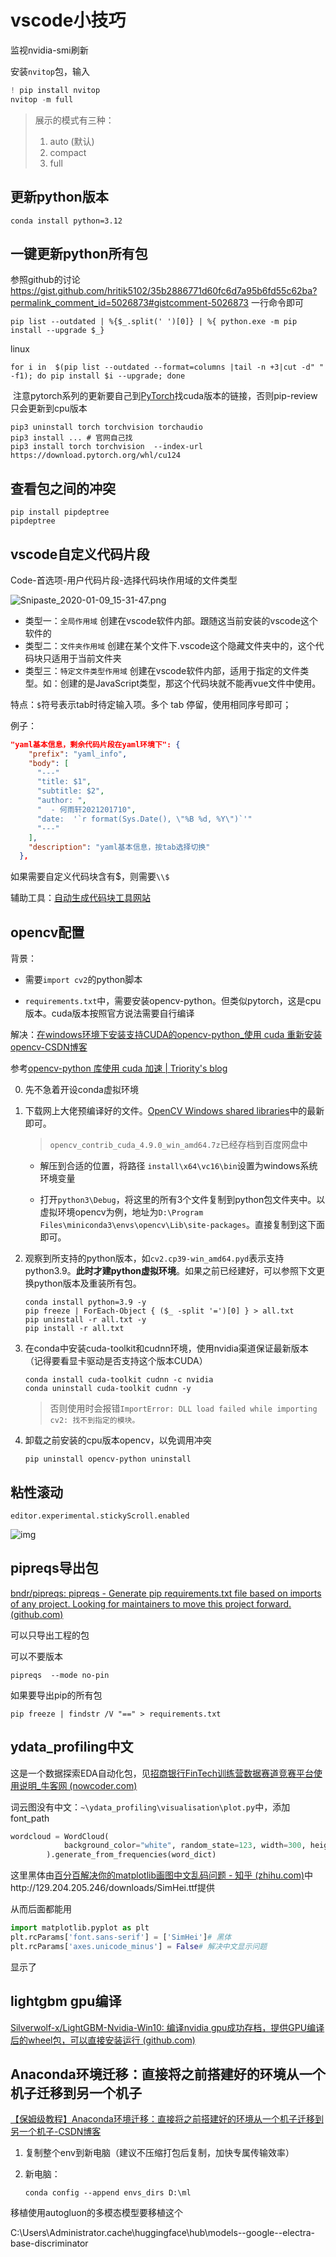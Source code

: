 # vscode小技巧

监视nvidia-smi刷新

安装`nvitop`包，输入

```powershell
! pip install nvitop
nvitop -m full
```

> 展示的模式有三种：
>
> 1. auto (默认)
> 2. compact
> 3. full

## 更新python版本
```
conda install python=3.12
```
## 一键更新python所有包

参照github的讨论
https://gist.github.com/hritik5102/35b2886771d60fc6d7a95b6fd55c62ba?permalink_comment_id=5026873#gistcomment-5026873
一行命令即可

```
pip list --outdated | %{$_.split(' ')[0]} | %{ python.exe -m pip install --upgrade $_}
```
linux
```linux
for i in  $(pip list --outdated --format=columns |tail -n +3|cut -d" " -f1); do pip install $i --upgrade; done
```
​	注意pytorch系列的更新要自己到[PyTorch](https://pytorch.org/)找cuda版本的链接，否则pip-review只会更新到cpu版本

```
pip3 uninstall torch torchvision torchaudio
pip3 install ... # 官网自己找
pip3 install torch torchvision  --index-url https://download.pytorch.org/whl/cu124
```

## 查看包之间的冲突
```
pip install pipdeptree
pipdeptree
```


## vscode自定义代码片段

Code-首选项-用户代码片段-选择代码块作用域的文件类型

![Snipaste_2020-01-09_15-31-47.png](https://imgconvert.csdnimg.cn/aHR0cHM6Ly91cGxvYWQtaW1hZ2VzLmppYW5zaHUuaW8vdXBsb2FkX2ltYWdlcy8xNjI2NTE2Mi0yNzRiZTI5ZWQxNGY3NWU4LnBuZw?x-oss-process=image/format,png)

- 类型一：`全局作用域`
    创建在vscode软件内部。跟随这当前安装的vscode这个软件的
- 类型二：`文件夹作用域`
    创建在某个文件下.vscode这个隐藏文件夹中的，这个代码块只适用于当前文件夹
- 类型三：`特定文件类型作用域`
    创建在vscode软件内部，适用于指定的文件类型。如：创建的是JavaScript类型，那这个代码块就不能再vue文件中使用。

特点：`$`符号表示tab时待定输入项。多个 tab 停留，使用相同序号即可；

例子：

```json
"yaml基本信息，剩余代码片段在yaml环境下": {
    "prefix": "yaml_info",
    "body": [
      "---"
      "title: $1",
      "subtitle: $2",
      "author: ",
      "  - 何雨轩2021201710",
      "date:  '`r format(Sys.Date(), \"%B %d, %Y\")`'"
      "---"
    ],
    "description": "yaml基本信息，按tab选择切换"
  },
```

如果需要自定义代码块含有\$，则需要`\\$`

辅助工具：[自动生成代码块工具网站](https://snippet-generator.app/)

## opencv配置

背景：

- 需要`import cv2`的python脚本

- `requirements.txt`中，需要安装opencv-python。但类似pytorch，这是cpu版本。cuda版本按照官方说法需要自行编译

解决：[在windows环境下安装支持CUDA的opencv-python_使用 cuda 重新安装 opencv-CSDN博客](https://blog.csdn.net/shinuone/article/details/131435093)

参考[opencv-python 库使用 cuda 加速 | Triority's blog](https://www.triority.cn/2023/opencv-python-cuda/)

0. 先不急着开设conda虚拟环境

1. 下载网上大佬预编译好的文件。[OpenCV Windows shared libraries](https://github.com/cudawarped/opencv_contrib/releases)中的最新即可。

    > `opencv_contrib_cuda_4.9.0_win_amd64.7z`已经存档到百度网盘中

    - 解压到合适的位置，将路径 `install\x64\vc16\bin`设置为windows系统环境变量

    - 打开`python3\Debug`，将这里的所有3个文件复制到python包文件夹中。以虚拟环境opencv为例，地址为`D:\Program Files\miniconda3\envs\opencv\Lib\site-packages`。直接复制到这下面即可。

2. 观察到所支持的python版本，如`cv2.cp39-win_amd64.pyd`表示支持python3.9。**此时才建python虚拟环境**。如果之前已经建好，可以参照下文更换python版本及重装所有包。

    ```
    conda install python=3.9 -y
    pip freeze | ForEach-Object { ($_ -split '=')[0] } > all.txt
    pip uninstall -r all.txt -y
    pip install -r all.txt
    ```

3. 在conda中安装cuda-toolkit和cudnn环境，使用nvidia渠道保证最新版本（记得要看显卡驱动是否支持这个版本CUDA）

    ```
    conda install cuda-toolkit cudnn -c nvidia
    conda uninstall cuda-toolkit cudnn -y
    ```

    > 否则使用时会报错`ImportError: DLL load failed while importing cv2: 找不到指定的模块。 `

4. 卸载之前安装的cpu版本opencv，以免调用冲突

    ```
    pip uninstall opencv-python uninstall
    ```

    

## 粘性滚动

```
editor.experimental.stickyScroll.enabled
```

![img](https://img-blog.csdnimg.cn/1ba30bfa12374d809b6785d4b928298d.png)

## pipreqs导出包

[bndr/pipreqs: pipreqs - Generate pip requirements.txt file based on imports of any project. Looking for maintainers to move this project forward. (github.com)](https://github.com/bndr/pipreqs#usage)

可以只导出工程的包

可以不要版本

```
pipreqs  --mode no-pin
```

如果要导出pip的所有包

```
pip freeze | findstr /V "==" > requirements.txt
```

## ydata_profiling中文

这是一个数据探索EDA自动化包，见[招商银行FinTech训练营数据赛道竞赛平台使用说明_牛客网 (nowcoder.com)](https://www.nowcoder.com/discuss/480746781626621952)

词云图没有中文：`~\ydata_profiling\visualisation\plot.py`中，添加font_path

```python
wordcloud = WordCloud(
            background_color="white", random_state=123, width=300, height=200, scale=2,     font_path=r'C:\Users\Administrator\AppData\Local\Microsoft\Windows\Fonts\SimHei.ttf'
        ).generate_from_frequencies(word_dict)
```

这里黑体由[百分百解决你的matplotlib画图中文乱码问题 - 知乎 (zhihu.com)](https://zhuanlan.zhihu.com/p/566430362)中http://129.204.205.246/downloads/SimHei.ttf提供

从而后面都能用

```python
import matplotlib.pyplot as plt
plt.rcParams['font.sans-serif'] = ['SimHei']# 黑体
plt.rcParams['axes.unicode_minus'] = False# 解决中文显示问题
```

显示了

## lightgbm gpu编译

[Silverwolf-x/LightGBM-Nvidia-Win10: 编译nvidia gpu成功存档，提供GPU编译后的wheel包，可以直接安装运行 (github.com)](https://github.com/Silverwolf-x/LightGBM-Nvidia-Win10)

## Anaconda环境迁移：直接将之前搭建好的环境从一个机子迁移到另一个机子

[【保姆级教程】Anaconda环境迁移：直接将之前搭建好的环境从一个机子迁移到另一个机子-CSDN博客](https://blog.csdn.net/qq_40968179/article/details/128990022)

1. 复制整个env到新电脑（建议不压缩打包后复制，加快专属传输效率）

2. 新电脑：

    ```shell
    conda config --append envs_dirs D:\ml
    ```

    

移植使用autogluon的多模态模型要移植这个

C:\Users\Administrator\.cache\huggingface\hub\models--google--electra-base-discriminator
